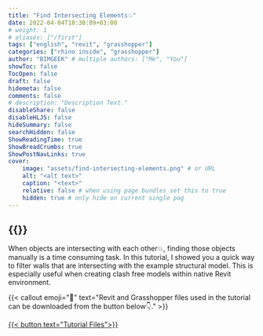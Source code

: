 ```yaml
---
title: "Find Intersecting Elements💥"
date: 2022-04-04T18:30:09+03:00
# weight: 1
# aliases: ["/first"]
tags: ["english", "revit", "grasshopper"]
categories: ["rhino inside", "grasshopper"]
author: "BIMGEEK" # multiple authors: ["Me", "You"]
showToc: false
TocOpen: false
draft: false
hidemeta: false
comments: false
# description: "Description Text."
disableShare: false
disableHLJS: false
hideSummary: false
searchHidden: false
ShowReadingTime: true
ShowBreadCrumbs: true
ShowPostNavLinks: true
cover:
    image: "assets/find-intersecting-elements.png" # or URL
    alt: "<alt text>"
    caption: "<text>"
    relative: false # when using page bundles set this to true
    hidden: true # only hide on current single pag
---
```


{{<youtube AEdI_E9WQjQ>}}
---

When objects are intersecting with each other💥, finding those objects manually is a time consuming task. In this tutorial, I showed you a quick way to filter walls that are intersecting with the example structural model. This is especially useful when creating clash free models within native Revit environment.

{{< callout emoji="📌" text="Revit and Grasshopper files used in the tutorial can be downloaded from the button below👇." >}}

<a href="assets/BG-TutorialFiles-FindIntersectingElements.rar" download>
    {{< button text="Tutorial Files">}}
</a>